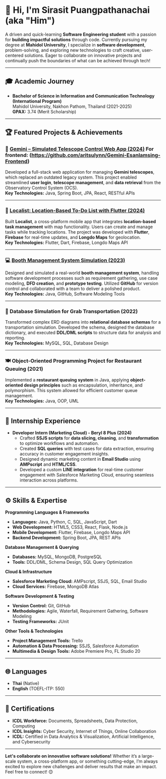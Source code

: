 # 👋 Hi, I'm Sirasit Puangpathanachai (aka "Him")

A driven and quick-learning **Software Engineering student** with a passion for **building impactful solutions** through code. Currently pursuing my degree at **Mahidol University**, I specialize in **software development**, problem-solving, and exploring new technologies to craft creative, user-centered solutions. Eager to collaborate on innovative projects and continually push the boundaries of what can be achieved through tech!

---

## 🎓 Academic Journey
- **Bachelor of Science in Information and Communication Technology (International Program)**  
  Mahidol University, Nakhon Pathom, Thailand (2021-2025)  
  **GPAX:** 3.74 (Merit Scholarship)
  
---

## 🏆 Featured Projects & Achievements

### 🚀 **[Gemini – Simulated Telescope Control Web App (2024)](https://github.com/aritsulynn/Gemini-Esanlamsing-Backend)**  For frontend: (https://github.com/aritsulynn/Gemini-Esanlamsing-Frontend)
Developed a full-stack web application for managing **Gemini telescopes**, which replaced an outdated legacy system. This project enabled streamlined **user login**, **telescope management**, and **data retrieval** from the Observatory Control System (OCS).  
**Key Technologies:** Java, Spring Boot, JPA, React, RESTful APIs

---

### 📍 **[Localist: Location-Based To-Do List with Flutter (2024)](https://github.com/aritsulynn/localist)**  
Built **Localist**, a cross-platform mobile app that integrates **location-based task management** with map functionality. Users can create and manage tasks while tracking locations. The project was developed with **Flutter**, **Firebase** for real-time updates, and **Longdo Maps** for geolocation.  
**Key Technologies:** Flutter, Dart, Firebase, Longdo Maps API

---

### 💻 **[Booth Management System Simulation (2023)](https://github.com/ICT-Mahidol/2023-ITCS371-1-TAN-TAN-)**  
Designed and simulated a real-world **booth management system**, handling software development processes such as requirement gathering, use case modeling, **DFD creation**, and **prototype testing**. Utilized **GitHub** for version control and collaborated with a team to deliver a polished product.  
**Key Technologies:** Java, GitHub, Software Modeling Tools

---

### 🚌 **Database Simulation for Grab Transportation (2022)**  
Transformed complex ERD diagrams into **relational database schemas** for a transportation simulation. Developed the schema, designed the database dictionary, and executed **DDL/DML scripts** to structure data for analysis and reporting.  
**Key Technologies:** MySQL, SQL, Database Design

---

### 🍽 **Object-Oriented Programming Project for Restaurant Queuing (2021)**  
Implemented a **restaurant queuing system** in Java, applying **object-oriented design principles** such as encapsulation, inheritance, and polymorphism. This system allowed for efficient customer queue management.  
**Key Technologies:** Java, OOP, UML

---

## 💼 Internship Experience

- **Developer Intern (Marketing Cloud) - Beryl 8 Plus (2024)**  
  - Crafted **SSJS scripts** for **data slicing, cleaning**, and **transformation** to optimize workflows and automation.  
  - Created **SQL queries** with test cases for data extraction, ensuring accuracy in customer engagement insights.  
  - Designed dynamic marketing content in **Email Studio** using **AMPscript** and **HTML/CSS**.  
  - Developed a custom **LINE integration** for real-time customer engagement with Salesforce Marketing Cloud, ensuring seamless interaction across platforms.  

---

## ⚙️ Skills & Expertise

**Programming Languages & Frameworks**
- **Languages:** Java, Python, C, SQL, JavaScript, Dart  
- **Web Development:** HTML5, CSS3, React, Flask, Node.js  
- **Mobile Development:** Flutter, Firebase, Longdo Maps API  
- **Backend Development:** Spring Boot, JPA, REST APIs

**Database Management & Querying**
- **Databases:** MySQL, MongoDB, PostgreSQL  
- **Tools:** DDL/DML, Schema Design, SQL Query Optimization

**Cloud & Infrastructure**
- **Salesforce Marketing Cloud:** AMPscript, SSJS, SQL, Email Studio  
- **Cloud Services:** Firebase, MongoDB Atlas

**Software Development & Testing**
- **Version Control:** Git, GitHub  
- **Methodologies:** Agile, Waterfall, Requirement Gathering, Software Modeling  
- **Testing Frameworks:** JUnit

**Other Tools & Technologies**
- **Project Management Tools:** Trello  
- **Automation & Data Processing:** SSJS, Salesforce Automation  
- **Multimedia & Design Tools:** Adobe Premiere Pro, FL Studio 20

---

## 🌐 Languages

- **Thai** (Native)  
- **English** (TOEFL-ITP: 550)

---

## 🏅 Certifications

- **ICDL Workforce:** Documents, Spreadsheets, Data Protection, Computing  
- **ICDL Insights:** Cyber Security, Internet of Things, Online Collaboration  
- **ICDL:** Certified in Data Analytics & Visualization, Artificial Intelligence, and Cybersecurity

---

**Let's collaborate on innovative software solutions!** Whether it’s a large-scale system, a cross-platform app, or something cutting-edge, I’m always excited to explore new challenges and deliver results that make an impact. Feel free to connect! 😊
